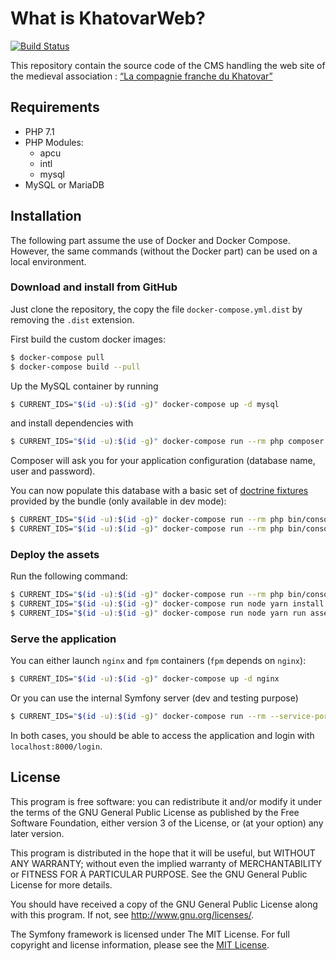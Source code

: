 # What is KhatovarWeb?

[![Build Status](https://travis-ci.org/damien-carcel/khatovar-web.svg?branch=master)](https://travis-ci.org/damien-carcel/khatovar-web)

This repository contain the source code of the CMS handling the web site of the medieval association : [“La compagnie franche du Khatovar”](http://www.compagniefranchedukhatovar.fr/)

## Requirements

- PHP 7.1
- PHP Modules:
    - apcu
    - intl
    - mysql
- MySQL or MariaDB

## Installation

The following part assume the use of Docker and Docker Compose. However, the same commands (without the Docker part) can be used on a local environment.

### Download and install from GitHub

Just clone the repository, the copy the file `docker-compose.yml.dist` by removing the `.dist` extension.

First build the custom docker images:
```bash
$ docker-compose pull
$ docker-compose build --pull
```

Up the MySQL container by running 

```bash
$ CURRENT_IDS="$(id -u):$(id -g)" docker-compose up -d mysql
```

and install dependencies with

```bash
$ CURRENT_IDS="$(id -u):$(id -g)" docker-compose run --rm php composer install --prefer-dist --optimize-autoloader
```

Composer will ask you for your application configuration (database name, user and password).

You can now populate this database with a basic set of [doctrine fixtures](https://symfony.com/doc/current/bundles/DoctrineFixturesBundle/index.html) provided by the bundle (only available in dev mode):

```bash
$ CURRENT_IDS="$(id -u):$(id -g)" docker-compose run --rm php bin/console --env=prod doctrine:schema:update --force
$ CURRENT_IDS="$(id -u):$(id -g)" docker-compose run --rm php bin/console doctrine:fixtures:load --fixtures=features/Context/DataFixtures/ORM/LoadUserData.php
```

### Deploy the assets

Run the following command:

```bash
$ CURRENT_IDS="$(id -u):$(id -g)" docker-compose run --rm php bin/console --env=prod assets:install www --symlink --relative
$ CURRENT_IDS="$(id -u):$(id -g)" docker-compose run node yarn install
$ CURRENT_IDS="$(id -u):$(id -g)" docker-compose run node yarn run assets
```

### Serve the application

You can either launch `nginx` and `fpm` containers (`fpm` depends on `nginx`):
```bash
$ CURRENT_IDS="$(id -u):$(id -g)" docker-compose up -d nginx
```

Or you can use the internal Symfony server (dev and testing purpose)
```bash
$ CURRENT_IDS="$(id -u):$(id -g)" docker-compose run --rm --service-ports php bin/console server:run 0.0.0.0:8000
```

In both cases, you should be able to access the application and login with `localhost:8000/login`.

## License

This program is free software: you can redistribute it and/or modify it under the terms of the GNU General Public License as published by the Free Software Foundation, either version 3 of the License, or (at your option) any later version.

This program is distributed in the hope that it will be useful, but WITHOUT ANY WARRANTY; without even the implied warranty of MERCHANTABILITY or FITNESS FOR A PARTICULAR PURPOSE.  See the GNU General Public License for more details.

You should have received a copy of the GNU General Public License along with this program.  If not, see <http://www.gnu.org/licenses/>.

The Symfony framework is licensed under The MIT License. For full copyright and license information, please see the [MIT License](http://www.opensource.org/licenses/mit-license.php).
